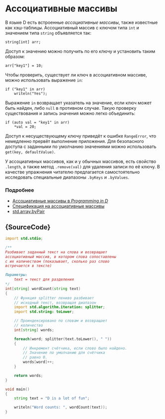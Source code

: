 # Ассоциативные массивы

В языке D есть встроенные *ассоциативные массивы*, также известные как
хэш-таблицы. Ассоциативный массив с ключом типа `int` и значением типа `string`
объявляется так:

    string[int] arr;

Доступ к значению можно получить по его ключу и установить таким образом:

    arr["key1"] = 10;

Чтобы проверить, существует ли ключ в ассоциативном массиве, можно использовать выражение `in`:

    if ("key1" in arr)
        writeln("Yes");

Выражение `in` возвращает указатель на значение, если ключ может быть найден, либо `null` в противном случае. Такую проверку существования и запись значения можно легко объединить:

    if (auto val = "key1" in arr)
        *val = 20;

Доступ к несуществующему ключу приведёт к ошибке `RangeError`, что немедленно
прервёт выполнение приложения. Для безопасного доступа с заданными по умолчанию
значениями можно использовать `get(key, defaultValue)`.

У ассоциативных массивов, как и у обычных массивов, есть свойство `.length`, а также метод `.remove(val)` для удаления записи по её ключу. В качестве упражнения читателю предлагается самостоятельно исследовать специальные диапазоны `.byKeys`
и `.byValues`.

### Подробнее

- [Ассоциативные массивы в _Programming in D_](http://ddili.org/ders/d.en/aa.html)
- [Спецификация на ассоциативные массивы](https://dlang.org/spec/hash-map.html)
- [std.array.byPair](http://dlang.org/phobos/std_array.html#.byPair)

## {SourceCode}

```d
import std.stdio;

/**
Разбивает заданный текст на слова и возвращает
ассоциативный массив, в котором слова сопоставлены 
с их количеством (показывает, сколько раз слово 
встречается в тексте)

Параметры:
    text = текст для разделения
*/
int[string] wordCount(string text)
{
    // Функция splitter лениво разбивает
    // исходный текст, возвращая диапазон
    import std.algorithm.iteration: splitter;
    import std.string: toLower;

    // Проиндексировано по словам и возвращает
    // количество
    int[string] words;

    foreach(word; splitter(text.toLower(), " "))
    {
        // Инкремент счётчика, если слово было найдено. 
        // Значение по умолчанию для счётчика
        // равно 0.
        words[word]++;
    }

    return words;
}

void main()
{
    string text = "D is a lot of fun";

    writeln("Word counts: ", wordCount(text));
}
```
